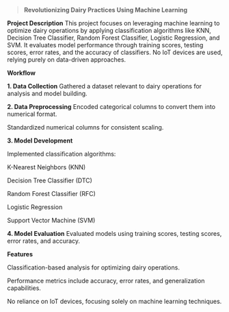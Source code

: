 > **Revolutionizing Dairy Practices Using Machine Learning**

**Project Description**
This project focuses on leveraging machine learning to optimize dairy operations by applying classification algorithms like KNN, Decision Tree Classifier, Random Forest Classifier, Logistic Regression, and SVM. 
It evaluates model performance through training scores, testing scores, error rates, and the accuracy of classifiers. No IoT devices are used, relying purely on data-driven approaches.

**Workflow**

**1. Data Collection**
Gathered a dataset relevant to dairy operations for analysis and model building.

**2. Data Preprocessing**
Encoded categorical columns to convert them into numerical format.

Standardized numerical columns for consistent scaling.

**3. Model Development**

Implemented classification algorithms:

K-Nearest Neighbors (KNN)

Decision Tree Classifier (DTC)

Random Forest Classifier (RFC)

Logistic Regression

Support Vector Machine (SVM)

**4. Model Evaluation**
Evaluated models using training scores, testing scores, error rates, and accuracy.

**Features**

Classification-based analysis for optimizing dairy operations.

Performance metrics include accuracy, error rates, and generalization capabilities.

No reliance on IoT devices, focusing solely on machine learning techniques.
